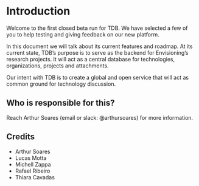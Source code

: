 # Introduction

Welcome to the first closed beta run for TDB. We have selected a few of you to help testing and giving feedback on our new platform.

In this document we will talk about its current features and roadmap. At its current state, TDB’s purpose is to serve as the backend for Envisioning’s research projects. It will act as a central database for technologies, organizations, projects and attachments.

Our intent with TDB is to create a global and open service that will act as common ground for technology discussion.

## Who is responsible for this?
Reach Arthur Soares (email or slack: @arthursoares) for more information.

## Credits

* Arthur Soares
* Lucas Motta
* Michell Zappa
* Rafael Ribeiro
* Thiara Cavadas
